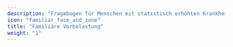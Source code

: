 ```yaml
---
description: "Fragebogen für Menschen mit statistisch erhöhten Krankheitsrisiken aufgrund familiärer Vorbelastung."
icon: "familiar_face_and_zone"
title: "Familiäre Vorbelastung"
weight: "1"
---
```



